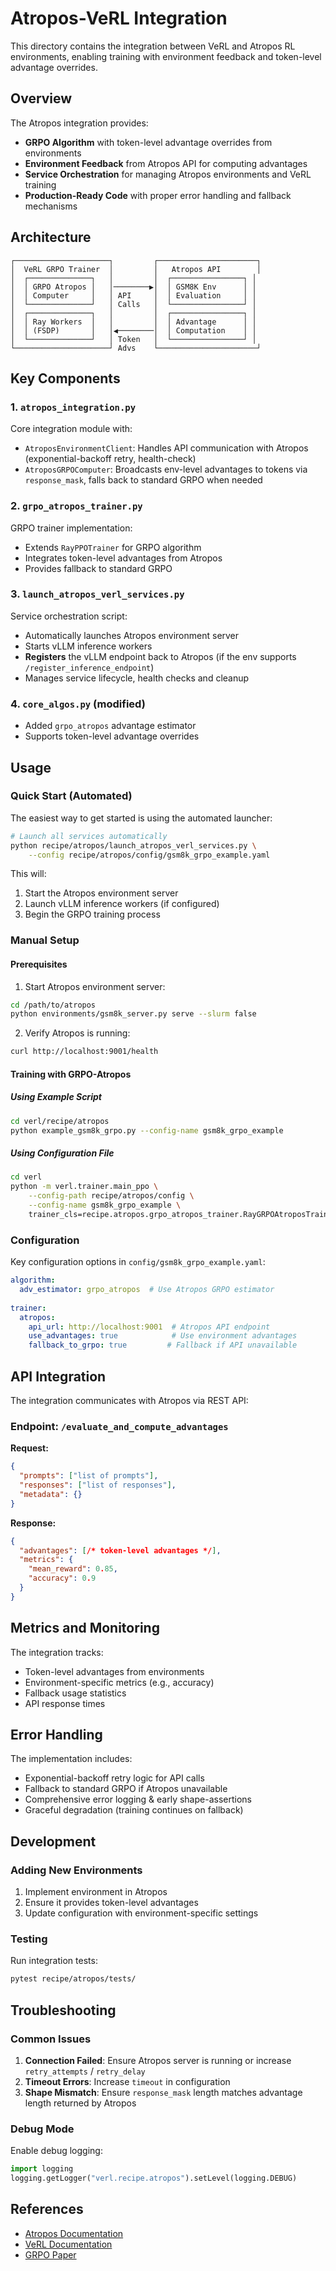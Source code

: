 # Atropos-VeRL Integration

This directory contains the integration between VeRL and Atropos RL environments, enabling training with environment feedback and token-level advantage overrides.

## Overview

The Atropos integration provides:

- **GRPO Algorithm** with token-level advantage overrides from environments
- **Environment Feedback** from Atropos API for computing advantages
- **Service Orchestration** for managing Atropos environments and VeRL training
- **Production-Ready Code** with proper error handling and fallback mechanisms

## Architecture

```
┌─────────────────────┐         ┌──────────────────────┐
│  VeRL GRPO Trainer  │         │   Atropos API        │
│  ┌──────────────┐   │         │  ┌────────────────┐ │
│  │ GRPO Atropos │   │────────▶│  │ GSM8K Env      │ │
│  │ Computer     │   │ API     │  │ Evaluation     │ │
│  └──────────────┘   │ Calls   │  └────────────────┘ │
│  ┌──────────────┐   │         │  ┌────────────────┐ │
│  │ Ray Workers  │   │         │  │ Advantage      │ │
│  │ (FSDP)       │   │◀────────│  │ Computation    │ │
│  └──────────────┘   │ Token   │  └────────────────┘ │
└─────────────────────┘ Advs    └──────────────────────┘
```

## Key Components

### 1. `atropos_integration.py`
Core integration module with:
- `AtroposEnvironmentClient`: Handles API communication with Atropos (exponential-backoff retry, health-check)
- `AtroposGRPOComputer`: Broadcasts env-level advantages to tokens via `response_mask`, falls back to standard GRPO when needed

### 2. `grpo_atropos_trainer.py`
GRPO trainer implementation:
- Extends `RayPPOTrainer` for GRPO algorithm
- Integrates token-level advantages from Atropos
- Provides fallback to standard GRPO

### 3. `launch_atropos_verl_services.py`
Service orchestration script:
- Automatically launches Atropos environment server
- Starts vLLM inference workers
- **Registers** the vLLM endpoint back to Atropos (if the env supports `/register_inference_endpoint`)
- Manages service lifecycle, health checks and cleanup

### 4. `core_algos.py` (modified)
- Added `grpo_atropos` advantage estimator
- Supports token-level advantage overrides

## Usage

### Quick Start (Automated)

The easiest way to get started is using the automated launcher:

```bash
# Launch all services automatically
python recipe/atropos/launch_atropos_verl_services.py \
    --config recipe/atropos/config/gsm8k_grpo_example.yaml
```

This will:
1. Start the Atropos environment server
2. Launch vLLM inference workers (if configured)
3. Begin the GRPO training process

### Manual Setup

#### Prerequisites

1. Start Atropos environment server:
```bash
cd /path/to/atropos
python environments/gsm8k_server.py serve --slurm false
```

2. Verify Atropos is running:
```bash
curl http://localhost:9001/health
```

#### Training with GRPO-Atropos

##### Using Example Script
```bash
cd verl/recipe/atropos
python example_gsm8k_grpo.py --config-name gsm8k_grpo_example
```

##### Using Configuration File
```bash
cd verl
python -m verl.trainer.main_ppo \
    --config-path recipe/atropos/config \
    --config-name gsm8k_grpo_example \
    trainer_cls=recipe.atropos.grpo_atropos_trainer.RayGRPOAtroposTrainer
```

### Configuration

Key configuration options in `config/gsm8k_grpo_example.yaml`:

```yaml
algorithm:
  adv_estimator: grpo_atropos  # Use Atropos GRPO estimator
  
trainer:
  atropos:
    api_url: http://localhost:9001  # Atropos API endpoint
    use_advantages: true            # Use environment advantages
    fallback_to_grpo: true         # Fallback if API unavailable
```

## API Integration

The integration communicates with Atropos via REST API:

### Endpoint: `/evaluate_and_compute_advantages`

**Request:**
```json
{
  "prompts": ["list of prompts"],
  "responses": ["list of responses"],
  "metadata": {}
}
```

**Response:**
```json
{
  "advantages": [/* token-level advantages */],
  "metrics": {
    "mean_reward": 0.85,
    "accuracy": 0.9
  }
}
```

## Metrics and Monitoring

The integration tracks:
- Token-level advantages from environments
- Environment-specific metrics (e.g., accuracy)
- Fallback usage statistics
- API response times

## Error Handling

The implementation includes:
- Exponential-backoff retry logic for API calls
- Fallback to standard GRPO if Atropos unavailable
- Comprehensive error logging & early shape-assertions
- Graceful degradation (training continues on fallback)

## Development

### Adding New Environments

1. Implement environment in Atropos
2. Ensure it provides token-level advantages
3. Update configuration with environment-specific settings

### Testing

Run integration tests:
```bash
pytest recipe/atropos/tests/
```

## Troubleshooting

### Common Issues

1. **Connection Failed**: Ensure Atropos server is running or increase `retry_attempts` / `retry_delay`
2. **Timeout Errors**: Increase `timeout` in configuration
3. **Shape Mismatch**: Ensure `response_mask` length matches advantage length returned by Atropos

### Debug Mode

Enable debug logging:
```python
import logging
logging.getLogger("verl.recipe.atropos").setLevel(logging.DEBUG)
```

## References

- [Atropos Documentation](https://github.com/nousresearch/atropos)
- [VeRL Documentation](https://github.com/volcengine/verl)
- [GRPO Paper](https://arxiv.org/abs/2402.03300)